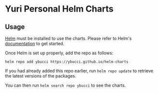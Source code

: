 # Yuri Personal Helm Charts

## Usage

[Helm](https://helm.sh) must be installed to use the charts.
Please refer to Helm's [documentation](https://helm.sh/docs/) to get started.

Once Helm is set up properly, add the repo as follows:

```console
helm repo add ybucci https://ybucci.github.io/helm-charts
```

If you had already added this repo earlier, run `helm repo update` to retrieve the latest versions of the packages.

You can then run `helm search repo ybucci` to see the charts.